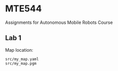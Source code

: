# MTE544
Assignments for Autonomous Mobile Robots Course

## Lab 1
Map location:
```
src/my_map.yaml
src/my_map.pgm
```